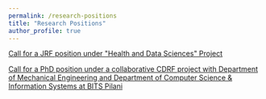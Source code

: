 ```yaml
---
permalink: /research-positions
title: "Research Positions"
author_profile: true
---
```


<a href="../positions.pdf" target="_blank">Call for a JRF position under "Health and Data Sciences" Project</a>

<a href="../PhD Advertisement CDRF.pdf" target="_blank">Call for a PhD position under a collaborative CDRF project with Department of Mechanical Engineering and Department of Computer Science & Information Systems at BITS Pilani </a>

